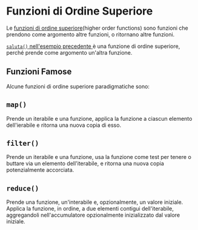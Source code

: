 # Funzioni di Ordine Superiore


Le [funzioni di ordine superiore](https://it.wikipedia.org/wiki/Funzione_di_ordine_superiore)(higher order functions) sono funzioni che prendono come argomento altre funzioni, o ritornano altre funzioni.

[`saluta()` nell'esempio precedente ](./README.md) è una funzione di ordine superiore, perché prende come argomento un'altra funzione.


## Funzioni Famose

Alcune funzioni di ordine superiore paradigmatiche sono:

## `map()`

Prende un iterabile e una funzione, applica la funzione a ciascun elemento dell'ierabile e ritorna una nuova copia di esso.


## `filter()`

Prende un iterabile e una funzione, usa la funzione come test per tenere o buttare via un elemento dell'iterabile, e ritorna una nuova copia potenzialmente accorciata.

## `reduce()`

Prende una funzione, un'interabile e, opzionalmente, un valore iniziale. Applica la funzione, in ordine, a due elementi contigui dell'iterabile, aggregandoli nell'accumulatore opzionalmente inizializzato dal valore iniziale.
